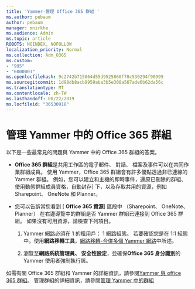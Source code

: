 ```yaml
---
title: 'Yammer-管理 Office 365 群組 '
ms.author: pebaum
author: pebaum
manager: mnirkhe
ms.audience: Admin
ms.topic: article
ROBOTS: NOINDEX, NOFOLLOW
localization_priority: Normal
ms.collection: Adm_O365
ms.custom:
- "995"
- "6000003"
ms.openlocfilehash: 9c2742b715064d55d9525860f78c530294f90999
ms.sourcegitcommit: 1d98db8acb9959aba3b5e308a567ade6b62da56c
ms.translationtype: MT
ms.contentlocale: zh-TW
ms.lasthandoff: 08/22/2019
ms.locfileid: "36530918"
---
```

# <a name="manage-office-365-groups-in-yammer"></a>管理 Yammer 中的 Office 365 群組

以下是一些最常見的問題與 Yammer 中的 Office 365 群組的答案。

* **Office 365 群組**是共用工作區的電子郵件、 對話、 檔案及事件可以在共同作業群組成員。 使用 Yammer，Office 365 群組會有許多優點透過非已連線的 Yammer 群組。 例如，您可以建立和主機的即時事件，還原已刪除的群組、 使用動態群組成員資格，自動封存] 下，以及存取共用的資源，例如 Sharepoint、 OneNote 和 Planner。

* 您可以告訴當您看到 [ **Office 365 資源**] 區段中 （Sharepoint、 OneNote、 Planner） 在右邊導覽中的群組是否 Yammer 群組已連接到 Office 365 群組。 如果沒有可用資源，請檢查下列項目。

  1. Yammer 網路必須在 1 的租用戶： 1 網路組態。 若要確認您是在 1:1 組態中，使用**網路移轉工具**，[網路移轉-合併多個 Yammer 網路](https://docs.microsoft.com/yammer/configure-your-yammer-network/consolidate-multiple-yammer-networks)中所述。

  2. 瀏覽至**網路系統管理員、 安全性設定**，並確保**Office 365 身分識別**的 Yammer 使用者強制執行該。

如需有關 Office 365 群組和 Yammer 的詳細資訊，請參閱[Yammer 與 office 365 群組](https://docs.microsoft.com/yammer/manage-yammer-groups/yammer-and-office-365-groups?redirectSourcePath=%252fen-us%252farticle%252fYammer-and-Office-365-Groups-d8c239dc-a48b-47ab-b85e-6b4b8191a869)。 管理群組的詳細資訊，請參閱[管理 Yammer 中的群組](https://support.office.com/article/Manage-a-group-in-Yammer-6e05c6d6-5548-4c88-89cd-e6757a514ef2)
